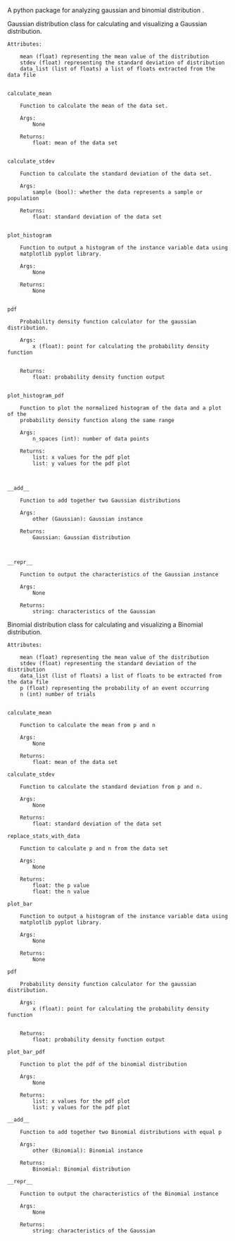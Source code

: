 A python package for analyzing gaussian and binomial distribution .

Gaussian distribution class for calculating and visualizing a Gaussian distribution.
	
	Attributes:

		mean (float) representing the mean value of the distribution
		stdev (float) representing the standard deviation of distribution
		data_list (list of floats) a list of floats extracted from the data file
			
            
    calculate_mean

		Function to calculate the mean of the data set.
		
		Args: 
			None
		
		Returns: 
			float: mean of the data set
	
    
    calculate_stdev

		Function to calculate the standard deviation of the data set.
		
		Args: 
			sample (bool): whether the data represents a sample or population
		
		Returns: 
			float: standard deviation of the data set
	
    
    plot_histogram

		Function to output a histogram of the instance variable data using 
		matplotlib pyplot library.
		
		Args:
			None
			
		Returns:
			None
	
    
    pdf
    
		Probability density function calculator for the gaussian distribution.
		
		Args:
			x (float): point for calculating the probability density function
			
		
		Returns:
			float: probability density function output
	
    
    plot_histogram_pdf

		Function to plot the normalized histogram of the data and a plot of the 
		probability density function along the same range
		
		Args:
			n_spaces (int): number of data points 
		
		Returns:
			list: x values for the pdf plot
			list: y values for the pdf plot
			
	
    
    __add__
		
		Function to add together two Gaussian distributions
		
		Args:
			other (Gaussian): Gaussian instance
			
		Returns:
			Gaussian: Gaussian distribution
			
	
     
    __repr__
	
		Function to output the characteristics of the Gaussian instance
		
		Args:
			None
		
		Returns:
			string: characteristics of the Gaussian
		
	
Binomial distribution class for calculating and visualizing a Binomial distribution.
    
    Attributes:

        mean (float) representing the mean value of the distribution
        stdev (float) representing the standard deviation of the distribution
        data_list (list of floats) a list of floats to be extracted from the data file
        p (float) representing the probability of an event occurring
        n (int) number of trials 

            
    calculate_mean
    
        Function to calculate the mean from p and n
        
        Args: 
            None
        
        Returns: 
            float: mean of the data set
            
    calculate_stdev

        Function to calculate the standard deviation from p and n.
        
        Args: 
            None
        
        Returns: 
            float: standard deviation of the data set
    
    replace_stats_with_data
    
        Function to calculate p and n from the data set
        
        Args: 
            None
        
        Returns: 
            float: the p value
            float: the n value
    
    plot_bar

        Function to output a histogram of the instance variable data using 
        matplotlib pyplot library.
        
        Args:
            None
            
        Returns:
            None
              
    pdf

        Probability density function calculator for the gaussian distribution.
        
        Args:
            x (float): point for calculating the probability density function
            
        
        Returns:
            float: probability density function output
       
    plot_bar_pdf

        Function to plot the pdf of the binomial distribution
        
        Args:
            None
        
        Returns:
            list: x values for the pdf plot
            list: y values for the pdf plot
            
    __add__
        
        Function to add together two Binomial distributions with equal p
        
        Args:
            other (Binomial): Binomial instance
            
        Returns:
            Binomial: Binomial distribution
            
    __repr__
    
        Function to output the characteristics of the Binomial instance
        
        Args:
            None
        
        Returns:
            string: characteristics of the Gaussian
        
                 
        
        
